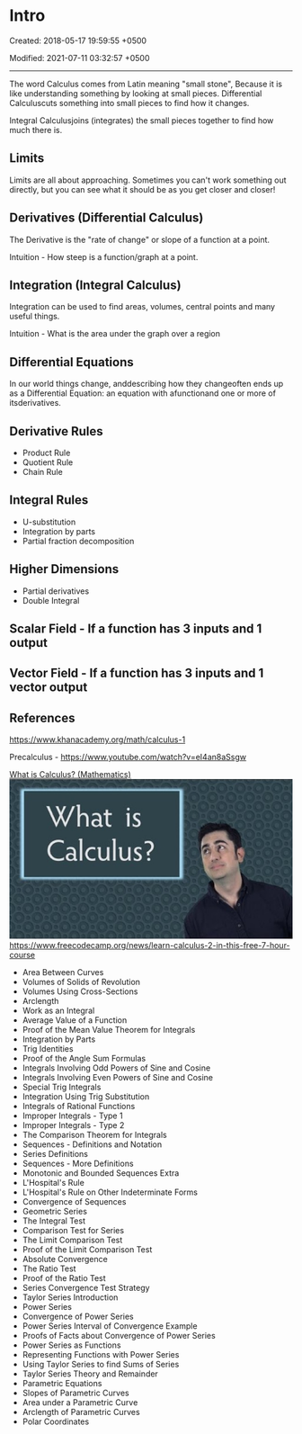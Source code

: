 # Intro

Created: 2018-05-17 19:59:55 +0500

Modified: 2021-07-11 03:32:57 +0500

---

The word Calculus comes from Latin meaning "small stone", Because it is like understanding something by looking at small pieces.
Differential Calculuscuts something into small pieces to find how it changes.

Integral Calculusjoins (integrates) the small pieces together to find how much there is.

## Limits

Limits are all about approaching. Sometimes you can't work something out directly, but you can see what it should be as you get closer and closer!

## Derivatives (Differential Calculus)

The Derivative is the "rate of change" or slope of a function at a point.

Intuition - How steep is a function/graph at a point.

## Integration (Integral Calculus)

Integration can be used to find areas, volumes, central points and many useful things.

Intuition - What is the area under the graph over a region

## Differential Equations

In our world things change, anddescribing how they changeoften ends up as a Differential Equation: an equation with afunctionand one or more of itsderivatives.

## Derivative Rules

- Product Rule
- Quotient Rule
- Chain Rule

## Integral Rules

- U-substitution
- Integration by parts
- Partial fraction decomposition

## Higher Dimensions

- Partial derivatives
- Double Integral

## Scalar Field - If a function has 3 inputs and 1 output

## Vector Field - If a function has 3 inputs and 1 vector output

## References

<https://www.khanacademy.org/math/calculus-1>

Precalculus - <https://www.youtube.com/watch?v=eI4an8aSsgw>

[What is Calculus? (Mathematics)](https://www.youtube.com/watch?v=w3GV9pumczQ)
![image](media/Intro-image1.jpg)
<https://www.freecodecamp.org/news/learn-calculus-2-in-this-free-7-hour-course>

- Area Between Curves
- Volumes of Solids of Revolution
- Volumes Using Cross-Sections
- Arclength
- Work as an Integral
- Average Value of a Function
- Proof of the Mean Value Theorem for Integrals
- Integration by Parts
- Trig Identities
- Proof of the Angle Sum Formulas
- Integrals Involving Odd Powers of Sine and Cosine
- Integrals Involving Even Powers of Sine and Cosine
- Special Trig Integrals
- Integration Using Trig Substitution
- Integrals of Rational Functions
- Improper Integrals - Type 1
- Improper Integrals - Type 2
- The Comparison Theorem for Integrals
- Sequences - Definitions and Notation
- Series Definitions
- Sequences - More Definitions
- Monotonic and Bounded Sequences Extra
- L'Hospital's Rule
- L'Hospital's Rule on Other Indeterminate Forms
- Convergence of Sequences
- Geometric Series
- The Integral Test
- Comparison Test for Series
- The Limit Comparison Test
- Proof of the Limit Comparison Test
- Absolute Convergence
- The Ratio Test
- Proof of the Ratio Test
- Series Convergence Test Strategy
- Taylor Series Introduction
- Power Series
- Convergence of Power Series
- Power Series Interval of Convergence Example
- Proofs of Facts about Convergence of Power Series
- Power Series as Functions
- Representing Functions with Power Series
- Using Taylor Series to find Sums of Series
- Taylor Series Theory and Remainder
- Parametric Equations
- Slopes of Parametric Curves
- Area under a Parametric Curve
- Arclength of Parametric Curves
- Polar Coordinates
